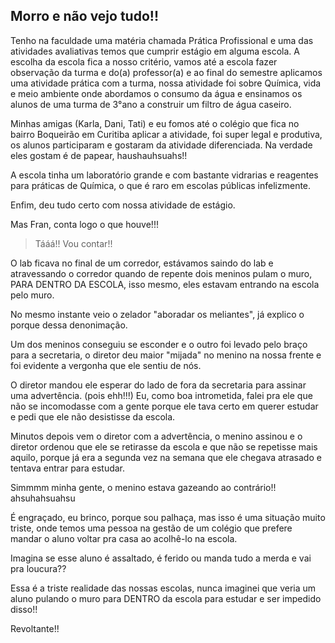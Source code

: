 ## Morro e não vejo tudo!! 

Tenho na faculdade uma matéria chamada Prática Profissional e uma das atividades avaliativas temos que cumprir estágio em alguma escola. A escolha da escola fica a nosso critério, vamos até a escola fazer observação da turma e do(a) professor(a) e ao final do semestre aplicamos uma atividade prática com a turma, nossa atividade foi sobre Química, vida e meio ambiente onde abordamos o consumo da água e ensinamos os alunos de uma turma de 3°ano a construir um filtro de água caseiro. 

Minhas amigas (Karla, Dani, Tati) e eu fomos até o colégio que fica no bairro Boqueirão em Curitiba aplicar a atividade, foi super legal e produtiva, os alunos participaram e gostaram da atividade diferenciada. Na verdade eles gostam é de papear, haushauhsuahs!!

A escola tinha um laboratório grande e com bastante vidrarias e reagentes para práticas de Química, o que é raro em escolas públicas infelizmente. 

Enfim, deu tudo certo com nossa atividade de estágio.

Mas Fran, conta logo o que houve!!!

>Tááá!! Vou contar!!

O lab ficava no final de um corredor, estávamos saindo do lab e atravessando o corredor quando de repente dois meninos pulam o muro, PARA DENTRO DA ESCOLA, isso mesmo, eles estavam entrando na escola pelo muro.

No mesmo instante veio o zelador "aboradar os meliantes", já explico o porque dessa denonimação.

Um dos meninos conseguiu se esconder e o outro foi levado pelo braço para a secretaria, o diretor deu maior "mijada" no menino na nossa frente e foi evidente a vergonha que ele sentiu de nós. 

O diretor mandou ele esperar do lado de fora da secretaria para assinar uma advertência. (pois ehh!!!) Eu, como boa intrometida, falei pra ele que não se incomodasse com a gente porque ele tava certo em querer estudar e pedi que ele não desistisse da escola. 

Minutos depois vem o diretor com a advertência, o menino assinou e o diretor ordenou que ele se retirasse da escola e que não se repetisse mais aquilo, porque já era a segunda vez na semana que ele chegava atrasado e tentava entrar para estudar.

Simmmm minha gente, o menino estava gazeando ao contrário!! ahsuhahsuahsu

É engraçado, eu brinco, porque sou palhaça, mas isso é uma situação muito triste, onde temos uma pessoa na gestão de um colégio que prefere mandar o aluno voltar pra casa ao acolhê-lo na escola.

Imagina se esse aluno é assaltado, é ferido ou manda tudo a merda e vai pra loucura??

Essa é a triste realidade das nossas escolas, nunca imaginei que veria um aluno pulando o muro para DENTRO da escola para estudar e ser impedido disso!! 

Revoltante!! 

